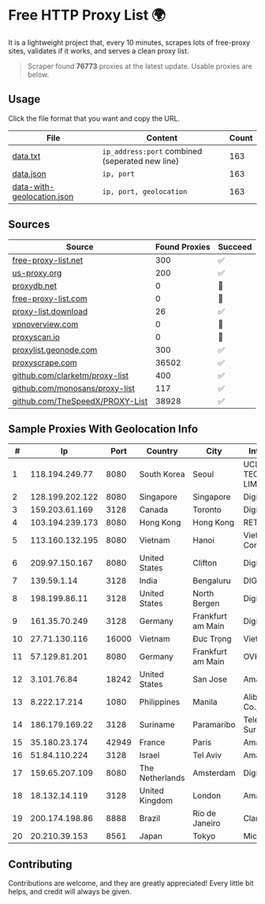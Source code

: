 
# Free HTTP Proxy List 🌍

It is a lightweight project that, every 10 minutes, scrapes lots of free-proxy sites, validates if it works, and serves a clean proxy list.


> Scraper found **76773** proxies at the latest update. Usable proxies are below.

## Usage

Click the file format that you want and copy the URL.


|File|Content|Count|
|----|-------|-----|
|[data.txt](https://raw.githubusercontent.com/themiralay/Proxy-List-World/master/data.txt)|`ip_address:port` combined (seperated new line)|163|
|[data.json](https://raw.githubusercontent.com/themiralay/Proxy-List-World/master/data.json)|`ip, port`|163|
|[data-with-geolocation.json](https://raw.githubusercontent.com/themiralay/Proxy-List-World/master/data-with-geolocation.json)|`ip, port, geolocation`|163|

## Sources

|Source|Found Proxies|Succeed|
|------|-------------|-------|
|[free-proxy-list.net](https://free-proxy-list.net)|300|✅|
|[us-proxy.org](https://www.us-proxy.org)|200|✅|
|[proxydb.net](http://proxydb.net)|0|🚫|
|[free-proxy-list.com](https://free-proxy-list.com/?page=&port=&type%5B%5D=http&type%5B%5D=https&up_time=0&search=Search)|0|🚫|
|[proxy-list.download](https://www.proxy-list.download/HTTP)|26|✅|
|[vpnoverview.com](https://vpnoverview.com/privacy/anonymous-browsing/free-proxy-servers)|0|🚫|
|[proxyscan.io](https://www.proxyscan.io)|0|🚫|
|[proxylist.geonode.com](https://proxylist.geonode.com/api/proxy-list?limit=300&page=1&sort_by=lastChecked&sort_type=desc&protocols=http,https)|300|✅|
|[proxyscrape.com](https://api.proxyscrape.com/v2/?request=displayproxies&protocol=http&timeout=10000&country=all&ssl=all&anonymity=all)|36502|✅|
|[github.com/clarketm/proxy-list](https://raw.githubusercontent.com/clarketm/proxy-list/master/proxy-list-raw.txt)|400|✅|
|[github.com/monosans/proxy-list](https://raw.githubusercontent.com/monosans/proxy-list/main/proxies/http.txt)|117|✅|
|[github.com/TheSpeedX/PROXY-List](https://raw.githubusercontent.com/TheSpeedX/PROXY-List/master/http.txt)|38928|✅|


## Sample Proxies With Geolocation Info

|#|Ip|Port|Country|City|Internet Service Provider|
|-|--|----|-------|----|-------------------------|
|1|118.194.249.77|8080|South Korea|Seoul|UCLOUD INFORMATION TECHNOLOGY (HK) LIMITED|
|2|128.199.202.122|8080|Singapore|Singapore|DigitalOcean, LLC|
|3|159.203.61.169|3128|Canada|Toronto|DigitalOcean, LLC|
|4|103.194.239.173|8080|Hong Kong|Hong Kong|RETN (Hong Kong) Limited|
|5|113.160.132.195|8080|Vietnam|Hanoi|VietNam Post and Telecom Corporation|
|6|209.97.150.167|8080|United States|Clifton|DigitalOcean, LLC|
|7|139.59.1.14|3128|India|Bengaluru|DIGITALOCEAN|
|8|198.199.86.11|3128|United States|North Bergen|DigitalOcean, LLC|
|9|161.35.70.249|3128|Germany|Frankfurt am Main|DigitalOcean, LLC|
|10|27.71.130.116|16000|Vietnam|Đưc Trọng|Viettel Group|
|11|57.129.81.201|8080|Germany|Frankfurt am Main|OVH SAS|
|12|3.101.76.84|18242|United States|San Jose|Amazon.com, Inc.|
|13|8.222.17.214|1080|Philippines|Manila|Alibaba (US) Technology Co., Ltd.|
|14|186.179.169.22|3128|Suriname|Paramaribo|Telecommunicationcompany Suriname - TeleSur|
|15|35.180.23.174|42949|France|Paris|Amazon Technologies Inc.|
|16|51.84.110.224|3128|Israel|Tel Aviv|Amazon.com, Inc.|
|17|159.65.207.109|8080|The Netherlands|Amsterdam|DigitalOcean, LLC|
|18|18.132.14.119|3128|United Kingdom|London|Amazon Technologies Inc.|
|19|200.174.198.86|8888|Brazil|Rio de Janeiro|Claro S.A|
|20|20.210.39.153|8561|Japan|Tokyo|Microsoft Corporation|



## Contributing

Contributions are welcome, and they are greatly appreciated! Every
little bit helps, and credit will always be given.

